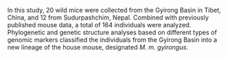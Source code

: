 In this study, 20 wild mice were collected from the Gyirong Basin in Tibet, China, and 12 from Sudurpashchim, Nepal. Combined with previously published mouse data, a total of 164 individuals were analyzed. Phylogenetic and genetic structure analyses based on different types of genomic markers classified the individuals from the Gyirong Basin into a new lineage of the house mouse, designated *M. m. gyirongus*.
